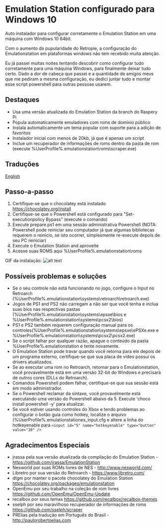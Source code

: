 Emulation Station configurado para Windows 10
======

Auto instalador para configurar corretamente o Emulation Station em uma máquina com Windows 10 64bit.

Com o aumento da pupularidade do Retropie, a configuração do Emulationstation em plataformas windows não
tem recebido muita atenção.

Eu já passei muitas noites tentando descobrir como configurar tudo corretamente para uma máquina Windows,
para finalmente deixar tudo certo. Dado a dor de cabeça que passei e a quantidade de amigos meus que me
pediram a mesma configuração, eu dedici juntar tudo e montar esse script powershell para outras pessoas usarem.

Destaques
------
- Usa uma versão atualizada do Emulation Station da branch do Raspery Pi
- Popula automaticamente emuladores com roms de domínio público
- Instala automaticamente um tema popular com suporte para a adição de favoritos
- Instalador inicial com menos de 20kb, já que é apenas um script
- Inclue um recuperador de informações de roms dentro da pasta de rom (execute %UserProfile%\.emulationstation\roms\scraper.exe)

Traduções
------
[English](README.md)

Passo-a-passo
------
1. Certifique-se que o chocolatey está instalado https://chocolatey.org/install
2. Certifique-se que o Powershell está configurado para "Set-executionpolicy Bypass" (execute o comando)
3. Execute prepare.ps1 em uma sessão administrativa Powershell
  (NOTA: Powershell pode reiniciar seu computador já que algumas bibliotecas requerem o reinício, se isto ocorrer, simplesmente re-execute depois de seu PC reiniciar)
4. Execute o Emulation Station and aproveite
5. Acesse suas ROMS aqui %UserProfile%\.emulationstation\roms

GIF da instalação:
![alt text](https://github.com/Francommit/github_gif_dump/blob/master/installation-instructions.gif?raw=true)



Possíveis problemas e soluções
------
- Se o seu controle não está funcionando no jogo, configure o Input no Retroarch (%UserProfile%\.emulationstation\systems\retroarch\retroarch.exe)
- Jogos de PS1 and PS2 não carregam a não ser que você tenha e inclua suas bios nas respectivas pastas (%UserProfile%\.emulationstation\systems\epsxe\bios e %UserProfile%\.emulationstation\systems\pcsx2\bios)
- PS1 e PS2 também requerem configuração manual para os controles(%UserProfile%\.emulationstation\systems\epsxe\ePSXe.exe e %UserProfile%\.emulationstation\systems\pcsx2\pcsx2.exe)
- Se o script falhar por qualquer razão, apague o conteúdo da pasta %UserProfile%\.emulationstation e tente novamente.
- O Emulation Station pode travar quando você retorna para ele depois de um programa externo, certifique-se que sua placa de vídeo possui os drivers atualizados.
- Se ao executar uma rom no Retroarch, retornar para o Emulationstation, você provavelmente está em uma versão 32-bit do Windows e precisará de outros cores (DLLs do Retroarch).
- Comandos Powershell podem falhar, certifique-se que sua sessão está em modo administrador.
- Se o Powershell reclamar da sintaxe, você provavelmente está executando uma versão do Powershell abaixo da 5. Execute 'choco install powershell -y' para atualizar.
- Se você estiver usando controles do Xbox e tendo problemas ao configurar o botão guia como hotkey, localize o arquivo (%UserProfile%\.emulationstationes_input.cfg e altere a linha do hotkeyenable para ```<input id="5" name="hotkeyenable" type="button" value="10" />```


Agradecimentos Especiais
------
- jrassa pela sua versão atualizada da compilação do Emulation Station - https://github.com/jrassa/EmulationStation
- Nesworld por suas ROMs livres de NES - http://www.nesworld.com/
- Libretro por sua versão do Retroarch - https://www.libretro.com/
- dtgm por manter o pacote chocolatey do Emulation Station https://chocolatey.org/packages/emulationstation
- OpenEmu por seu trabalho na coleção de rom livres https://github.com/OpenEmu/OpenEmu-Update
- recalbox por seus temas https://github.com/recalbox/recalbox-themes
- sselph por seu maravilhoso recuperador de informações de roms https://github.com/sselph/scraper
- PRElias pela tradução em Português do Brasil - http://paulorobertoelias.com
